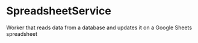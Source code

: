 # SpreadsheetService

 Worker that reads data from a database and updates it on a Google Sheets spreadsheet
